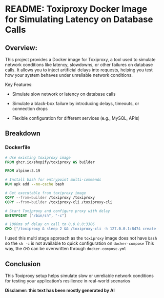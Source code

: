 # README: Toxiproxy Docker Image for Simulating Latency on Database Calls

## Overview:

This project provides a Docker image for Toxiproxy, a tool used to simulate network conditions like latency, slowdowns, or other failures on database calls. It allows you to inject artificial delays into requests, helping you test how your system behaves under unreliable network conditions.

Key Features:
*    Simulate slow network or latency on database calls

 *  Simulate a black-box failure by introducing delays, timeouts, or connection drops

  * Flexible configuration for different services (e.g., MySQL, APIs)

## Breakdown

### Dockerfile
```Dockerfile
# Use existing toxiproxy image
FROM ghcr.io/shopify/toxiproxy AS builder

FROM alpine:3.19

# Install bash for entrypoint multi-commands
RUN apk add --no-cache bash

# Get executable from toxiproxy image
COPY --from=builder /toxiproxy /toxiproxy
COPY --from=builder /toxiproxy-cli /toxiproxy-cli

# Start Toxiproxy and configure proxy with delay
ENTRYPOINT ["/bin/sh", "-c"]

# 1000ms of delay on call to 0.0.0.0:3306
CMD ["/toxiproxy & sleep 2 && /toxiproxy-cli -h 127.0.0.1:8474 create -l 0.0.0.0:3307 -u 0.0.0.0:3306 mysql_proxy && /toxiproxy-cli -h 127.0.0.1:8474 toxic add -t latency -a latency=1000 mysql_proxy && tail -f /dev/null"]

```

I used this multi stage approach as the `toxiproxy` image does not have `bash` so the `sh -c` is not available to quick configuration on `docker-compose`
This way, the `CMD` can be overwritten through `docker-compose.yml`

## Conclusion

This Toxiproxy setup helps simulate slow or unreliable network conditions for testing your application’s resilience in real-world scenarios

**Disclamer: this text has been mostly generated by AI**

